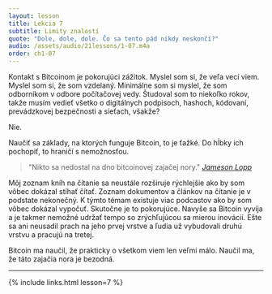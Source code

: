 ```yaml
---
layout: lesson
title: Lekcia 7
subtitle: Limity znalostí
quote: "Dole, dole, dole. Čo sa tento pád nikdy neskončí?"
audio: /assets/audio/21lessons/1-07.m4a
order: ch1-07
---
```


Kontakt s Bitcoinom je pokorujúci zážitok. Myslel som si, 
že veľa vecí viem. Myslel som si, že som vzdelaný. Minimálne 
som si myslel, že som odborníkom v odbore počítačovej vedy. 
Študoval som to niekoľko rokov, takže musím vedieť všetko o 
digitálnych podpisoch, hashoch, kódovaní, prevádzkovej 
bezpečnosti a sieťach, všakže?

Nie.

Naučiť sa základy, na ktorých funguje Bitcoin, to je ťažké. 
Do hĺbky ich pochopiť, to hraničí s nemožnosťou.

> "Nikto sa nedostal na dno bitcoinovej zajačej nory."
> <cite>[Jameson Lopp]</cite>

Môj zoznam kníh na čítanie sa neustále rozširuje rýchlejšie ako 
by som vôbec dokázal stíhať čítať. Zoznam dokumentov a článkov 
na čítanie je v podstate nekonečný. K týmto témam existuje viac 
podcastov ako by som vôbec dokázal vypočuť. Skutočne je to pokorujúce. 
Navyše sa Bitcoin vyvíja a je takmer nemožné udržať tempo so 
zrýchľujúcou sa mierou inovácií. Ešte sa ani neusadil prach 
na jeho prvej vrstve a ľudia už vybudovali druhú vrstvu a pracujú na tretej.

Bitcoin ma naučil, že prakticky o všetkom viem len veľmi málo. 
Naučil ma, že táto zajačia nora je bezodná.

---

{% include links.html lesson=7 %}

<!-- Twitter -->
[Jameson Lopp]: https://twitter.com/lopp/status/1061415918616698881

<!-- Through the Looking-Glass -->
[resources]: http://bitcoin-resources.com

<!-- Down the Rabbit Hole -->
[lopp-resources]: https://www.lopp.net/bitcoin-information.html
[bitcoin-only]: https://bitcoin-only.com/#learning
[Bitcoin Literature]: https://nakamotoinstitute.org/literature/

<!-- Wikipedia -->
[alice]: https://en.wikipedia.org/wiki/Alice%27s_Adventures_in_Wonderland
[carroll]: https://en.wikipedia.org/wiki/Lewis_Carroll
